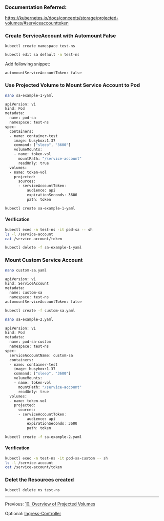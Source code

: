 ### Documentation Referred:

https://kubernetes.io/docs/concepts/storage/projected-volumes/#serviceaccounttoken

### Create ServiceAccount with Automount False
```sh
kubectl create namespace test-ns

kubectl edit sa default -n test-ns
```
Add following snippet:

`automountServiceAccountToken: false`

### Use Projected Volume to Mount Service Account to Pod
```sh
nano sa-example-1-yaml
```
```sh
apiVersion: v1
kind: Pod
metadata:
  name: pod-sa
  namespace: test-ns
spec:
  containers:
  - name: container-test
    image: busybox:1.37
    command: ["sleep", "3600"]
    volumeMounts:
    - name: token-vol
      mountPath: "/service-account"
      readOnly: true   
  volumes:
  - name: token-vol
    projected:
      sources:
      - serviceAccountToken:
          audience: api
          expirationSeconds: 3600
          path: token
```
```sh
kubectl create sa-example-1-yaml
```

#### Verification
```sh
kubectl exec -n test-ns -it pod-sa -- sh
ls -l /service-account
cat /service-account/token
```

```sh
kubectl delete -f sa-example-1-yaml
```
### Mount Custom Service Account
```sh
nano custom-sa.yaml
```
```sh
apiVersion: v1
kind: ServiceAccount
metadata:
  name: custom-sa
  namespace: test-ns
automountServiceAccountToken: false
```
```sh
kubectl create -f custom-sa.yaml
```

```sh
nano sa-example-2.yaml
```
```sh
apiVersion: v1
kind: Pod
metadata:
  name: pod-sa-custom
  namespace: test-ns
spec:
  serviceAccountName: custom-sa
  containers:
  - name: container-test
    image: busybox:1.37
    command: ["sleep", "3600"]
    volumeMounts:
    - name: token-vol
      mountPath: "/service-account"
      readOnly: true   
  volumes:
  - name: token-vol
    projected:
      sources:
      - serviceAccountToken:
          audience: api
          expirationSeconds: 3600
          path: token
```
```sh
kubectl create -f sa-example-2.yaml
```

#### Verification
```sh
kubectl exec -n test-ns -it pod-sa-custom -- sh
ls -l /service-account
cat /service-account/token
```

### Delet the Resources created
```sh
kubectl delete ns test-ns
```

---

Previous: [10. Overview of Projected Volumes](projected-volume.md)

Optional: [Ingress-Controller](deploying-ingress.md)
